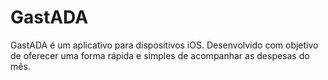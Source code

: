 # GastADA

GastADA é um aplicativo para dispositivos iOS. Desenvolvido com objetivo de oferecer uma forma rápida e simples de acompanhar as despesas do mês.
